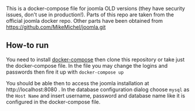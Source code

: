 This is a  docker-compose file for joomla OLD versions (they have security issues, don't use in production!). 
Parts of this repo are taken from the official joomla docker repo.
Other parts have been obtained from https://github.com/MikeMichel/joomla.git

## How-to run

You need to install [docker-compose](https://docs.docker.com/compose/install/) then clone this repository or take just the docker-compose file. In the file you may change the logins and passwords then fire it up with `docker-compose up`

You should be able then to access the joomla installation at http://localhost:8080 . In the database configuration dialog choose `mysql` as the `Host Name` and insert username, password and database name like it is configured in the docker-compose file.


